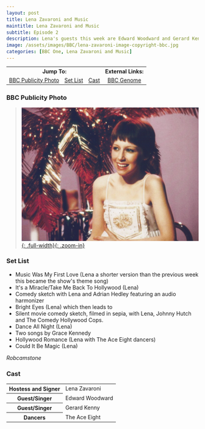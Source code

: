 ```yaml
---
layout: post
title: Lena Zavaroni and Music
maintitle: Lena Zavaroni and Music
subtitle: Episode 2
description: Lena's guests this week are Edward Woodward and Gerard Kenny.
image: /assets/images/BBC/lena-zavaroni-image-copyright-bbc.jpg
categories: [BBC One, Lena Zavaroni and Music]
---
```


<table>
<tr align="center">
<th colspan="3">Jump To:</th>
<th>External Links:</th>
</tr>

<tr align="center">
<td><a href="#bbc-publicity-photo">BBC Publicity Photo</a></td>
<td><a href="#set-list">Set List</a></td>
<td><a href="#cast">Cast</a></td>
<td><a href="https://genome.ch.bbc.co.uk/schedules/bbcone/london/1979-05-30#at-18.45">BBC Genome</a></td>
</tr>
</table>

### BBC Publicity Photo
> [![BBC Publicity Photo of Lena Zavaroni for her TV show Lena Zavaroni and Music](/assets/images/BBC/lena-zavaroni-image-copyright-bbc.jpg){: .full-width}{: .zoom-in}](/assets/images/BBC/lena-zavaroni-image-copyright-bbc.jpg)

### Set List
>
* Music Was My First Love (Lena a shorter version than the previous week this became the show's theme song)
* It's a Miracle/Take Me Back To Hollywood (Lena)
* Comedy sketch with Lena and Adrian Hedley featuring an audio harmonizer
* Bright Eyes (Lena) which then leads to
* Silent movie comedy sketch, filmed in sepia, with Lena, Johnny Hutch and The Comedy Hollywood Cops.
* Dance All Night (Lena)
* Two songs by Grace Kennedy
* Hollywood Romance (Lena with The Ace Eight dancers)
* Could It Be Magic (Lena)

<cite>Robcamstone</cite>

### Cast
<table>
<tr><th>Hostess and Signer</th><td>Lena Zavaroni</td></tr>
<tr><th>Guest/Singer</th><td>Edward Woodward</td></tr>
<tr><th>Guest/Singer</th><td>Gerard Kenny</td></tr>
<tr><th>Dancers</th><td>The Ace Eight</td></tr>
</table>

